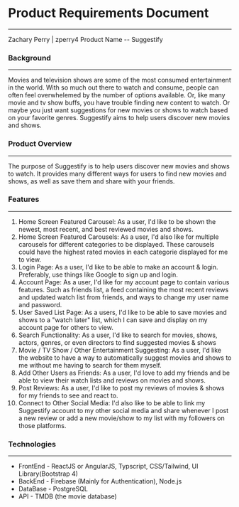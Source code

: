 # Product Requirements Document
---
Zachary Perry | zperry4 
Product Name -- Suggestify

### Background
---
Movies and television shows are some of the most consumed entertainment in the world. With so much out there to watch and consume, people can often feel overwhelemed by the number of options available. Or, like many movie and tv show buffs, you have trouble finding new content to watch. Or maybe you just want suggestions for new movies or shows to watch based on your favorite genres. Suggestify aims to help users discover new movies and shows.

### Product Overview
---
The purpose of Suggestify is to help users discover new movies and shows to watch. It provides many different ways for users to find new movies and shows, as well as save them and share with your friends.

### Features
---
1. Home Screen Featured Carousel: As a user, I'd like to be shown the newest, most recent, and best reviewed movies and shows.
2. Home Screen Featured Carousels: As a user, I'd also like for multiple carousels for different categories to be displayed. These carousels could have the highest rated movies in each categorie displayed for me to view.
3. Login Page: As a user, I'd like to be able to make an account & login. Preferably, use things like Google to sign up and login.
4. Account Page: As a user, I'd like for my account page to contain various features. Such as friends list, a feed containing the most recent reviews and updated watch list from friends, and ways to change my user name and password.
5. User Saved List Page: As a users, I'd like to be able to save movies and shows to a "watch later" list, which I can save and display on my account page for others to view.
6. Search Functionality: As a user, I'd like to search for movies, shows, actors, genres, or even directors to find suggested movies & shows
7. Movie / TV Show / Other Entertainment Suggesting: As a user, I'd like the website to have a way to automatically suggest movies and shows to me without me having to search for them myself.
8. Add Other Users as Friends: As a user, I'd love to add my friends and be able to view their watch lists and reviews on movies and shows.
9. Post Reviews: As a user, I'd like to post my reviews of movies & shows for my friends to see and react to.
10. Connect to Other Social Media: I'd also like to be able to link my Suggestify account to my other social media and share whenever I post a new review or add a new movie/show to my list with my followers on those platforms.

### Technologies
---
- FrontEnd - ReactJS or AngularJS, Typscript, CSS/Tailwind, UI Library(Bootstrap 4)
- BackEnd - Firebase (Mainly for Authentication), Node.js
- DataBase - PostgreSQL
- API - TMDB (the movie database)